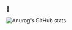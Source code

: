 👋

![Anurag's GitHub stats](https://github-readme-stats.vercel.app/api?username=fkolender&hide=contribs,prs,issues,stars)

